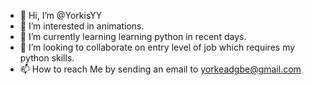 - 👋 Hi, I’m @YorkisYY
- 👀 I’m interested in animations.
- 🌱 I’m currently learning learning python in recent days.
- 💞️ I’m looking to collaborate on entry level of job which requires my python skills.
- 📫 How to reach Me by sending an email to yorkeadgbe@gmail.com

<!---
YorkisYY/YorkisYY is a ✨ special ✨ repository because its `README.md` (this file) appears on your GitHub profile.
You can click the Preview link to take a look at your changes.
--->
